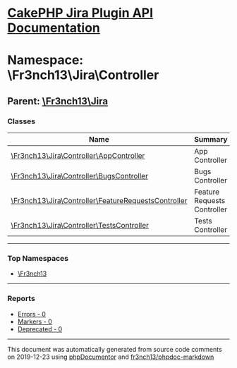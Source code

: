 # [CakePHP Jira Plugin API Documentation](../home.md)

# Namespace: \Fr3nch13\Jira\Controller
## Parent: [\Fr3nch13\Jira](../namespaces/Fr3nch13.Jira.md)
### Classes
| Name | Summary |
| ---- | ------- |
| [\Fr3nch13\Jira\Controller\AppController](../classes/Fr3nch13.Jira.Controller.AppController.md) | App Controller |
| [\Fr3nch13\Jira\Controller\BugsController](../classes/Fr3nch13.Jira.Controller.BugsController.md) | Bugs Controller |
| [\Fr3nch13\Jira\Controller\FeatureRequestsController](../classes/Fr3nch13.Jira.Controller.FeatureRequestsController.md) | Feature Requests Controller |
| [\Fr3nch13\Jira\Controller\TestsController](../classes/Fr3nch13.Jira.Controller.TestsController.md) | Tests Controller |

---

### Top Namespaces

* [\Fr3nch13](../namespaces/Fr3nch13.html.md)

---

### Reports
* [Errors - 0](../reports/errors.md)
* [Markers - 0](../reports/markers.md)
* [Deprecated - 0](../reports/deprecated.md)

---

This document was automatically generated from source code comments on 2019-12-23 using [phpDocumentor](http://www.phpdoc.org/) and [fr3nch13/phpdoc-markdown](https://github.com/fr3nch13/phpdoc-markdown)
